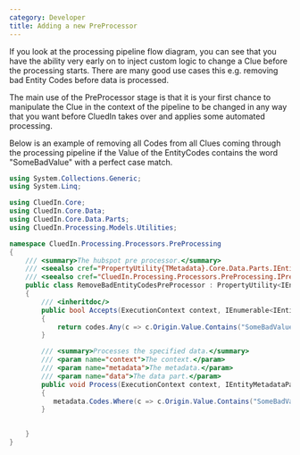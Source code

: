```yaml
---
category: Developer
title: Adding a new PreProcessor
---
```


If you look at the processing pipeline flow diagram, you can see that you have the ability very early on to inject custom logic to change a Clue before the processing starts. There are many good use cases this e.g. removing bad Entity Codes before data is processed. 

The main use of the PreProcessor stage is that it is your first chance to manipulate the Clue in the context of the pipeline to be changed in any way that you want before CluedIn takes over and applies some automated processing. 

Below is an example of removing all Codes from all Clues coming through the processing pipeline if the Value of the EntityCodes contains the word "SomeBadValue" with a perfect case match.


```csharp
using System.Collections.Generic;
using System.Linq;

using CluedIn.Core;
using CluedIn.Core.Data;
using CluedIn.Core.Data.Parts;
using CluedIn.Processing.Models.Utilities;

namespace CluedIn.Processing.Processors.PreProcessing
{
    /// <summary>The hubspot pre processor.</summary>
    /// <seealso cref="PropertyUtility{TMetadata}.Core.Data.Parts.IEntityMetadataPart}" />
    /// <seealso cref="CluedIn.Processing.Processors.PreProcessing.IPreProcessor" />
    public class RemoveBadEntityCodesPreProcessor : PropertyUtility<IEntityMetadataPart>, IPreProcessor
    {
        /// <inheritdoc/>
        public bool Accepts(ExecutionContext context, IEnumerable<IEntityCode> codes)
        {
            return codes.Any(c => c.Origin.Value.Contains("SomeBadValue"));
        }

        /// <summary>Processes the specified data.</summary>
        /// <param name="context">The context.</param>
        /// <param name="metadata">The metadata.</param>
        /// <param name="data">The data part.</param>
        public void Process(ExecutionContext context, IEntityMetadataPart metadata, IDataPart data)
        {
           metadata.Codes.Where(c => c.Origin.Value.Contains("SomeBadValue")).Remove();
        }

       
    }
}
```